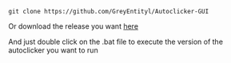 ```
git clone https://github.com/GreyEntityl/Autoclicker-GUI
```
Or download the release you want [here](https://github.com/GreyEntityl/Autoclicker-GUI/releases)


And just double click on the .bat file to execute the version of the autoclicker you want to run
